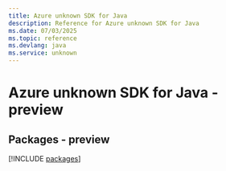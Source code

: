 ```yaml
---
title: Azure unknown SDK for Java
description: Reference for Azure unknown SDK for Java
ms.date: 07/03/2025
ms.topic: reference
ms.devlang: java
ms.service: unknown
---
```

# Azure unknown SDK for Java - preview
## Packages - preview
[!INCLUDE [packages](unknown-index.md)]